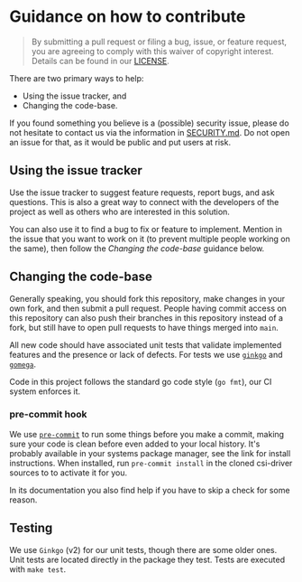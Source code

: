 # Guidance on how to contribute

> By submitting a pull request or filing a bug, issue, or feature request,
> you are agreeing to comply with this waiver of copyright interest.
> Details can be found in our [LICENSE](LICENSE).

There are two primary ways to help:
 - Using the issue tracker, and
 - Changing the code-base.

If you found something you believe is a (possible) security issue, please do not hesitate
to contact us via the information in [SECURITY.md](SECURITY.md). Do not open an issue for
that, as it would be public and put users at risk.


## Using the issue tracker

Use the issue tracker to suggest feature requests, report bugs, and ask questions.
This is also a great way to connect with the developers of the project as well
as others who are interested in this solution.

You can also use it to find a bug to fix or feature to implement. Mention in
the issue that you want to work on it (to prevent multiple people working on the same),
then follow the _Changing the code-base_ guidance below.


## Changing the code-base

Generally speaking, you should fork this repository, make changes in your
own fork, and then submit a pull request. People having commit access on this repository can
also push their branches in this repository instead of a fork, but still have to open pull
requests to have things merged into `main`.

All new code should have associated unit tests that validate implemented features
and the presence or lack of defects. For tests we use [`ginkgo`](https://onsi.github.io/ginkgo/)
and [`gomega`](https://onsi.github.io/gomega/).

Code in this project follows the standard go code style (`go fmt`), our CI system enforces it.


### pre-commit hook

We use [`pre-commit`](https://pre-commit.com/) to run some things before you make a commit, making sure
your code is clean before even added to your local history. It's probably available in your systems package
manager, see the link for install instructions. When installed, run `pre-commit install` in the cloned
csi-driver sources to to activate it for you.

In its documentation you also find help if you have to skip a check for some reason.

## Testing

We use `Ginkgo` (v2) for our unit tests, though there are some older ones. Unit tests are located directly in the
package they test. Tests are executed with `make test`.
